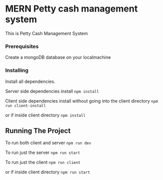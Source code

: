 # MERN Petty cash management system

This is Petty Cash Management System

### Prerequisites

Create a mongoDB database on your localmachine 

### Installing

Install all dependencies.

Server side dependencies install
```npm install```

Client side dependencies install without going into the client directory
```npm run client-install```

or if inside client directory
```npm install```

## Running The Project

To run both client and server
```npm run dev```

To run just the server
```npm run start```

To run just the client 
```npm run client```

or if inside client directory 
```npm run start```